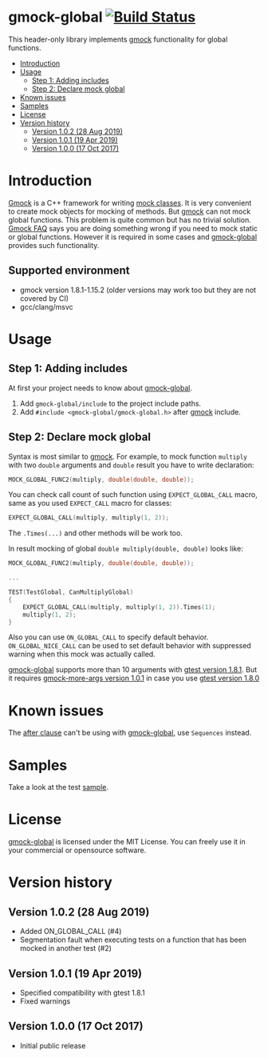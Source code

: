 # gmock-global [![Build Status](https://github.com/apriorit/gmock-global/actions/workflows/ci.yml/badge.svg)](https://github.com/apriorit/gmock-global/actions/workflows/ci.yml)

This header-only library implements [gmock](https://github.com/google/googletest/blob/master/googlemock) functionality for global functions. 

- [Introduction](#introduction)
- [Usage](#usage)
  - [Step 1: Adding includes](#step-1-adding-includes)
  - [Step 2: Declare mock global](#step-2-declare-mock-global)
- [Known issues](#known-issues)
- [Samples](#samples)
- [License](#license)
- [Version history](#version-history)
  - [Version 1.0.2 (28 Aug 2019)](#version-102-28-aug-2019)
  - [Version 1.0.1 (19 Apr 2019)](#version-101-19-apr-2019)
  - [Version 1.0.0 (17 Oct 2017)](#version-100-17-oct-2017)
  
# Introduction
[Gmock](https://github.com/google/googletest/blob/master/googlemock) is a C++ framework for writing [mock classes](https://en.wikipedia.org/wiki/Mock_object). It is very convenient to create mock objects for mocking of methods. But [gmock](https://github.com/google/googletest/blob/master/googlemock) can not mock global functions. This problem is quite common but has no trivial solution. [Gmock FAQ](https://github.com/google/googlemock/blob/master/googlemock/docs/FrequentlyAskedQuestions.md#my-code-calls-a-staticglobal-function--can-i-mock-it) says you are doing something wrong if you need to mock static or global functions. However it is required in some cases and [gmock-global](https://github.com/apriorit/gmock-global) provides such functionality.

## Supported environment
- gmock version 1.8.1-1.15.2 (older versions may work too but they are not covered by CI)
- gcc/clang/msvc

# Usage

## Step 1: Adding includes
At first your project needs to know about [gmock-global](https://github.com/apriorit/gmock-global).
1. Add `gmock-global/include` to the project include paths.
2. Add `#include <gmock-global/gmock-global.h>` after [gmock](https://github.com/google/googletest/blob/master/googlemock) include.

## Step 2: Declare mock global
Syntax is most similar to [gmock](https://github.com/google/googletest/blob/master/googlemock). For example, to mock function `multiply` with two `double` arguments and `double` result you have to write declaration: 
```cpp
MOCK_GLOBAL_FUNC2(multiply, double(double, double));
```
You can check call count of such function using `EXPECT_GLOBAL_CALL` macro, same as you used `EXPECT_CALL` macro for classes: 
```cpp
EXPECT_GLOBAL_CALL(multiply, multiply(1, 2));
```

The `.Times(...)` and other methods will be work too.

In result mocking of global `double multiply(double, double)` looks like:
```cpp
MOCK_GLOBAL_FUNC2(multiply, double(double, double));

...

TEST(TestGlobal, CanMultiplyGlobal)
{
    EXPECT_GLOBAL_CALL(multiply, multiply(1, 2)).Times(1);
    multiply(1, 2);
}
```

Also you can use `ON_GLOBAL_CALL` to specify default behavior. `ON_GLOBAL_NICE_CALL` can be used to set default behavior with suppressed warning when this mock was actually called.

[gmock-global](https://github.com/apriorit/gmock-global) supports more than 10 arguments with [gtest version 1.8.1](https://github.com/google/googletest/releases/tag/release-1.8.1). But it requires [gmock-more-args version 1.0.1](https://github.com/apriorit/gmock-more-args/releases/tag/1.0.1) in case you use [gtest version 1.8.0](https://github.com/google/googletest/releases/tag/release-1.8.0)

# Known issues
The [after clause](https://github.com/google/googletest/blob/master/googlemock/docs/CheatSheet.md#the-after-clause) can't be using with [gmock-global](https://github.com/apriorit/gmock-global), use `Sequences` instead.

# Samples
Take a look at the test [sample](https://github.com/apriorit/gmock-global/tree/master/sample).

# License
[gmock-global](https://github.com/apriorit/gmock-global) is licensed under the MIT License. You can freely use it in your commercial or opensource software.

# Version history

## Version 1.0.2 (28 Aug 2019)
- Added ON_GLOBAL_CALL (#4)
- Segmentation fault when executing tests on a function that has been mocked in another test (#2)

## Version 1.0.1 (19 Apr 2019)
- Specified compatibility with gtest 1.8.1
- Fixed warnings

## Version 1.0.0 (17 Oct 2017)
- Initial public release
